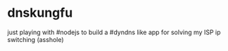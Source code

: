 dnskungfu
=========

just playing with #nodejs to build a #dyndns like app for solving my ISP ip switching (asshole)